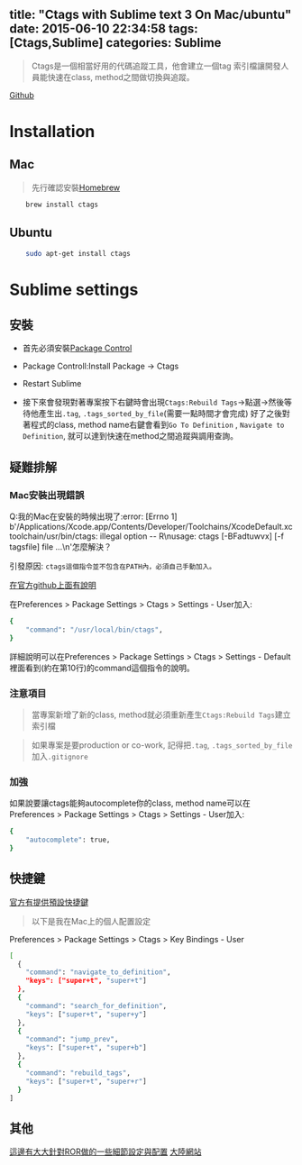 title: "Ctags with Sublime text 3 On Mac/ubuntu"
date: 2015-06-10 22:34:58
tags: [Ctags,Sublime]
categories: Sublime
---

>Ctags是一個相當好用的代碼追蹤工具，他會建立一個tag 索引檔讓開發人員能快速在class, method之間做切換與追蹤。

[Github](https://github.com/SublimeText/CTags)

# Installation
## Mac
>先行確認安裝[Homebrew](http://brew.sh/)

``` bash
    brew install ctags
```

## Ubuntu
``` bash
    sudo apt-get install ctags
```

# Sublime settings
## 安裝
* 首先必須安裝[Package Control](http://yish.im/2015/03/22/Sublime-text-3-on-Ubuntu/)

* Package Controll:Install Package -> Ctags

* Restart Sublime

* 接下來會發現對著專案按下右鍵時會出現`Ctags:Rebuild Tags`->點選->然後等待他產生出`.tag`, `.tags_sorted_by_file`(需要一點時間才會完成)
好了之後對著程式的class, method name右鍵會看到`Go To Definition` , `Navigate to Definition`, 就可以達到快速在method之間追蹤與調用查詢。

## 疑難排解
### Mac安裝出現錯誤
Q:我的Mac在安裝的時候出現了:error: [Errno 1] b'/Applications/Xcode.app/Contents/Developer/Toolchains/XcodeDefault.xctoolchain/usr/bin/ctags: illegal option -- R\nusage: ctags [-BFadtuwvx] [-f tagsfile] file ...\n'怎麼解決？

引發原因:
`ctags這個指令並不包含在PATH內，必須自己手動加入。`

[在官方github上面有說明](https://github.com/SublimeText/CTags#os-x)

在Preferences > Package Settings > Ctags > Settings - User加入:

``` bash
{
    "command": "/usr/local/bin/ctags",
}
```

詳細說明可以在Preferences > Package Settings > Ctags > Settings - Default裡面看到(約在第10行)的command這個指令的說明。

### 注意項目
>當專案新增了新的class, method就必須重新產生`Ctags:Rebuild Tags`建立索引檔

>如果專案是要production or co-work, 記得把`.tag`, `.tags_sorted_by_file`加入`.gitignore`

### 加強
如果說要讓ctags能夠autocomplete你的class, method name可以在Preferences > Package Settings > Ctags > Settings - User加入:
``` bash
{
    "autocomplete": true,
}
```

## 快捷鍵
[官方有提供預設快捷鍵](https://github.com/SublimeText/CTags#commands-listing)

>以下是我在Mac上的個人配置設定

Preferences > Package Settings > Ctags > Key Bindings - User
``` bash
[
  {
    "command": "navigate_to_definition",
    "keys": ["super+t", "super+t"]
  },
  {
    "command": "search_for_definition",
    "keys": ["super+t", "super+y"]
  },
  {
    "command": "jump_prev",
    "keys": ["super+t", "super+b"]
  },
  {
    "command": "rebuild_tags",
    "keys": ["super+t", "super+r"]
  }
]
```

## 其他
[這邊有大大針對ROR做的一些細節設定與配置](http://toyroom.bruceli.net/tw/2014/02/23/sublime-text-integration-with-ctags.html)
[大陸網站](http://jingyan.baidu.com/article/48206aeafba820216ad6b3f5.html)
